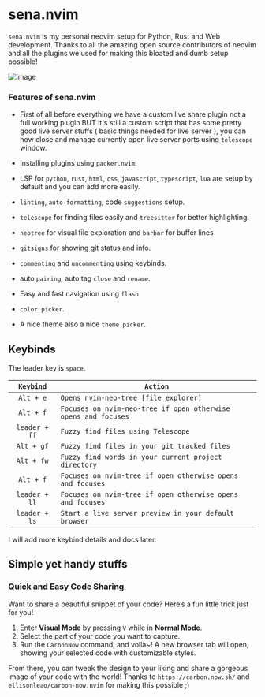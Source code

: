 # sena.nvim

`sena.nvim` is my personal neovim setup for Python, Rust and Web development.
Thanks to all the amazing open source contributors of neovim and all the plugins we used for making this bloated and dumb setup possible!

![image](https://media.discordapp.net/attachments/1248608549458935810/1293993516405493841/image.png?ex=670964df&is=6708135f&hm=a8af23519c5cc6e857fdc4a8004f659a8e2600a86cbf22316e0bedfe799b0b82&=&format=webp&quality=lossless&width=1920&height=1080)

### Features of sena.nvim

- First of all before everything we have a custom live share plugin not a full working plugin BUT it's still a custom script that has some pretty good live server stuffs ( basic things needed for live server ), you can now close and manage currently open live server ports using `telescope` window.

- Installing plugins using `packer.nvim`.
- LSP for `python`, `rust`, `html`, `css`, `javascript`, `typescript`, `lua` are setup by default and you can add more easily.
- `linting`, `auto-formatting`, code `suggestions` setup.
- `telescope` for finding files easily and `treesitter` for better highlighting.
- `neotree` for visual file exploration and `barbar` for buffer lines
- `gitsigns` for showing git status and info.
- `commenting` and `uncommenting` using keybinds.
- auto `pairing`, auto tag `close` and `rename`.
- Easy and fast navigation using `flash`
- `color picker`.
- A nice theme also a nice `theme picker`.

## Keybinds

The leader key is `space`.

|   `Keybind`   | `Action`                                                       |
| :-----------: | -------------------------------------------------------------- |
|   `Alt + e`   | `Opens nvim-neo-tree [file explorer]`                          |
|   `Alt + f`   | `Focuses on nvim-neo-tree if open otherwise opens and focuses` |
| `leader + ff` | `Fuzzy find files using Telescope`                             |
|  `Alt + gf`   | `Fuzzy find files in your git tracked files`                   |
|  `Alt + fw`   | `Fuzzy find words in your current project directory`           |
|   `Alt + f`   | `Focuses on nvim-tree if open otherwise opens and focuses`     |
| `leader + ll` | `Focuses on nvim-tree if open otherwise opens and focuses`     |
| `leader + ls` | `Start a live server preview in your default browser`          |

I will add more keybind details and docs later.

## Simple yet handy stuffs

### **Quick and Easy Code Sharing**

Want to share a beautiful snippet of your code? Here’s a fun little trick just for you!

1. Enter **Visual Mode** by pressing `V` while in **Normal Mode**.
2. Select the part of your code you want to capture.
3. Run the `CarbonNow` command, and voilà~! A new browser tab will open, showing your selected code with customizable styles.

From there, you can tweak the design to your liking and share a gorgeous image of your code with the world!
Thanks to `https://carbon.now.sh/` and `ellisonleao/carbon-now.nvim` for making this possible ;)
